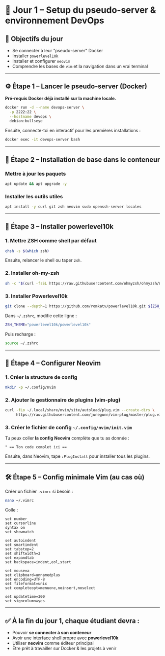 # 🧠 Jour 1 – Setup du pseudo-server & environnement DevOps

## 🎯 Objectifs du jour

- Se connecter à leur "pseudo-server" Docker
- Installer `powerlevel10k`
- Installer et configurer `neovim`
- Comprendre les bases de `vim` et la navigation dans un vrai terminal

---

## ⚙️ Étape 1 – Lancer le pseudo-server (Docker)

**Pré-requis Docker déjà installé sur la machine locale.**

```bash
docker run -d --name devops-server \
  -p 2222:22 \
  --hostname devops \
  debian:bullseye
```

Ensuite, connecte-toi en interactif pour les premières installations :

```bash
docker exec -it devops-server bash
```

---

## 🧪 Étape 2 – Installation de base dans le conteneur

### Mettre à jour les paquets

```bash
apt update && apt upgrade -y
```

### Installer les outils utiles

```bash
apt install -y curl git zsh neovim sudo openssh-server locales
```

---

## 🌈 Étape 3 – Installer powerlevel10k

### 1. Mettre ZSH comme shell par défaut

```bash
chsh -s $(which zsh)
```

Ensuite, relancer le shell ou taper `zsh`.

### 2. Installer oh-my-zsh

```bash
sh -c "$(curl -fsSL https://raw.githubusercontent.com/ohmyzsh/ohmyzsh/master/tools/install.sh)"
```

### 3. Installer Powerlevel10k

```bash
git clone --depth=1 https://github.com/romkatv/powerlevel10k.git ${ZSH_CUSTOM:-~/.oh-my-zsh/custom}/themes/powerlevel10k
```

Dans `~/.zshrc`, modifie cette ligne :

```bash
ZSH_THEME="powerlevel10k/powerlevel10k"
```

Puis recharge :

```bash
source ~/.zshrc
```

---

## 🧠 Étape 4 – Configurer Neovim

### 1. Créer la structure de config

```bash
mkdir -p ~/.config/nvim
```

### 2. Ajouter le gestionnaire de plugins (vim-plug)

```bash
curl -fLo ~/.local/share/nvim/site/autoload/plug.vim --create-dirs \
     https://raw.githubusercontent.com/junegunn/vim-plug/master/plug.vim
```

### 3. Créer le fichier de config `~/.config/nvim/init.vim`

Tu peux coller **la config Neovim** complète que tu as donnée :

```vim
" == Ton code complet ici ==
```

Ensuite, dans Neovim, tape `:PlugInstall` pour installer tous les plugins.

---

## 🛠 Étape 5 – Config minimale Vim (au cas où)

Créer un fichier `.vimrc` si besoin :

```bash
nano ~/.vimrc
```

Colle :

```vim
set number
set cursorline
syntax on
set showmatch

set autoindent
set smartindent
set tabstop=2
set shiftwidth=2
set expandtab
set backspace=indent,eol,start

set mouse=a
set clipboard=unnamedplus
set encoding=UTF-8
set fileformat=unix
set completeopt=menuone,noinsert,noselect

set updatetime=300
set signcolumn=yes
```

---

## ✅ À la fin du jour 1, chaque étudiant devra :

- Pouvoir **se connecter à son conteneur**
- Avoir une interface shell propre avec **powerlevel10k**
- Utiliser **neovim** comme éditeur principal
- Être prêt à travailler sur Docker & les projets à venir
